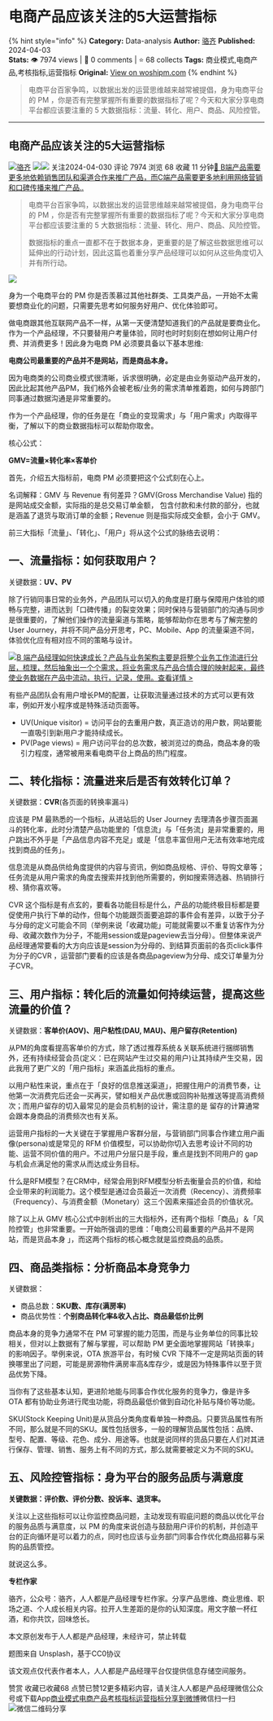 # 电商产品应该关注的5大运营指标
{% hint style="info" %}
**Category:** Data-analysis
**Author:** [骆齐](https://www.woshipm.com/u/215971)
**Published:** 2024-04-03  
**Stats:** 👁️ 7974 views | 💬 0 comments | ⭐ 68 collects
**Tags:** 商业模式,电商产品,考核指标,运营指标
**Original:** [View on woshipm.com](https://www.woshipm.com/data-analysis/6025030.html)
{% endhint %}
> 电商平台百家争鸣，以数据出发的运营思维越来越常被提倡，身为电商平台的 PM ，你是否有完整掌握所有重要的数据指标了呢？今天和大家分享电商平台都应该要注重的 5 大数据指标：流量、转化、用户、商品、风险控管。

---

## 电商产品应该关注的5大运营指标

[![](https://static.woshipm.com/pmapp_avatar_20231019144915_6496.jpg?imageView2/1/w/72/h/72/q/100)](https://www.woshipm.com/u/215971)[骆齐](https://www.woshipm.com/u/215971) ![](https://static.woshipm.com/tag/1121_1@2x.png)![](https://static.woshipm.com/tag/2105_1@2x.png) 关注2024-04-030 评论 7974 浏览 68 收藏 11 分钟[🔗 B端产品需要更多地依赖销售团队和渠道合作来推广产品，而C端产品需要更多地利用网络营销和口碑传播来推广产品..](https://ke.qidianla.com/courses/bcpm)

> 电商平台百家争鸣，以数据出发的运营思维越来越常被提倡，身为电商平台的 PM ，你是否有完整掌握所有重要的数据指标了呢？今天和大家分享电商平台都应该要注重的 5 大数据指标：流量、转化、用户、商品、风险控管。
> 
> 数据指标的重点一直都不在于数据本身，更重要的是了解这些数据思维可以延伸出的行动计划，因此这篇也着重分享产品经理可以如何从这些角度切入并有所行动。

![](https://image.woshipm.com/2023/04/14/a1997136-da9e-11ed-aee8-00163e0b5ff3.png)

身为一个电商平台的 PM 你是否羡慕过其他社群类、工具类产品，一开始不太需要想商业化的问题，只需要先思考如何服务好用户、优化体验即可。

做电商跟其他互联网产品不一样，从第一天便清楚知道我们的产品就是要商业化。作为一个产品经理，不只要替用户考量体验，同时也时时刻刻在想如何让用户付费、并消费更多！因此身为电商 PM 必须要具备以下基本思维:

**电商公司最重要的产品并不是网站，而是商品本身。**

因为电商类的公司商业模式很清晰，诉求很明确，必定是由业务驱动产品开发的，因此比起其他产品PM，我们格外会被老板/业务的需求清单推着跑，如何与跨部门同事通过数据沟通是非常重要的。

作为一个产品经理，你的任务是在「商业的变现需求」与「用户需求」内取得平衡，了解以下的商业数据指标可以帮助你取舍。

核心公式：

**GMV=流量×转化率×客单价**

首先，介绍五大指标前，电商 PM 必须要把这个公式刻在心上。

名词解释：GMV 与 Revenue 有何差异？GMV(Gross Merchandise Value) 指的是网站成交金额，实际指的是总交易订单金额， 包含付款和未付款的部分，也就是涵盖了退货与取消订单的金额；Revenue 则是指实际成交金额，会小于 GMV。

前三大指标「流量」、「转化」、「用户」将从这个公式的脉络去说明：

## 一、流量指标：如何获取用户？

关键数据：**UV、PV**

除了行销同事日常的业务外，产品团队可以切入的角度是打磨与保障用户体验的顺畅与完整，进而达到「口碑传播」的裂变效果；同时保持与营销部门的沟通与同步是很重要的，了解他们操作的流量渠道与策略，能够帮助你在思考与了解完整的 User Journey，并将不同产品分开思考，PC、Mobile、App 的流量渠道不同，体验优化应有相对应不同的策略与设计。

[![](https://image.woshipm.com/2023/08/02/a53a469e-30e3-11ee-88e7-00163e0b5ff3.png)B 端产品经理如何快速成长？产品与业务架构主要是将整个业务工作流进行分层，梳理，然后抽象出一个个需求，将业务需求与产品合情合理的映射起来，最终使业务数据在产品中流动，执行，记录，使用。查看详情 >](https://ke.qidianla.com/courses/bcpm)

有些产品团队会有用户增长PM的配置，让获取流量通过技术的方式可以更有效率，例如开发小程序或是特殊活动页面等。

*   UV(Unique visitor) = 访问平台的去重用户数，真正造访的用户数，网站要能一直吸引到新用户才能持续成长。
*   PV(Page views) = 用户访问平台的总次数，被浏览过的商品，商品本身的吸引力程度，通常被用来看电商平台上商品的热门程度。

## 二、转化指标：流量进来后是否有效转化订单？

关键数据：**CVR**(各页面的转换率漏斗)

应该是 PM 最熟悉的一个指标，从进站后的 User Journey 去理清各步骤页面漏斗的转化率，此时分清楚产品功能里的「信息流」与「任务流」是非常重要的，用户跳出不外乎是「产品信息内容不充足」或是「信息丰富但用户无法有效率地完成找到商品的任务」。

信息流是从商品供给角度提供的内容与资讯，例如商品规格、评价、导购文章等；任务流是从用户需求的角度去搜索并找到他所需要的，例如搜索筛选器、热销排行榜、猜你喜欢等。

CVR 这个指标是有点玄的，要看各功能目标是什么，产品的功能终极目标都是要促使用户执行下单的动作，但每个功能跟页面要追踪的事件会有差异，以致于分子与分母的定义可能会不同（举例来说「收藏功能」可能就需要以不重复访客作为分母、收藏次数作为分子，不能用session或是pageview去当分母）。但整体来说产品经理通常要看的大方向应该是session为分母的、到结算页面前的各页click事件为分子的CVR ，运营部门要看的应该是各商品pageview为分母、成交订单量为分子CVR。

## 三、用户指标：转化后的流量如何持续运营，提高这些流量的价值？

关键数据：**客单价(AOV)、用户粘性(DAU, MAU)、用户留存(Retention)**

从PM的角度看提高客单价的方式，除了透过推荐系统＆关联系统进行捆绑销售外，还有持续经营会员(定义：已在网站产生过交易的用户)让其持续产生交易，因此我用了更广义的「用户指标」来涵盖此指标的重点。

以用户粘性来说，重点在于「良好的信息推送渠道」，把握住用户的消费节奏，让他第一次消费完后还会一买再买，譬如相关产品优惠或回购补贴推送等提高消费频次；而用户留存的切入最常见的是会员机制的设计，需注意的是 留存的计算通常会跟本身商品的消费频次也有关系。

运营用户指标的一大关键在于掌握用户客群分层，与营销部门同事合作建立用户画像(persona)或是常见的 RFM 价值模型，可以协助你切入去思考设计不同的功能、运营不同价值的用户。不过用户分层只是手段，重点是找到不同用户的 gap 与机会点满足他的需求从而达成业务目标。

什么是RFM模型？在CRM中，经常会用到RFM模型分析去衡量会员的价值，和给企业带来的利润能力。这个模型是通过会员最近一次消费（Recency）、消费频率（Frequency）、与消费金额（Monetary）这三个因素来描述会员的价值状况。

除了以上从 GMV 核心公式中剖析出的三大指标外，还有两个指标「商品」＆「风险控管」也非常重要。一开始所强调的思维：「电商公司最重要的产品并不是网站，而是货品本身 」，而这两个指标的核心概念就是监控商品的品质。

## 四、商品类指标：分析商品本身竞争力

关键数据：

*   商品总数：**SKU数、库存(满房率)**
*   商品优势性：**个别商品转化率&收入占比、商品最低价比例**

商品本身的竞争力通常不在 PM 可掌握的能力范围，而是与业务单位的同事比较相关，但对以上数据有了解与掌握，可以帮助 PM 更全面地掌握网站「转换率」的影响因子。举例来说，OTA 旅游平台，有时候 CVR 下降不一定是网站页面的转换哪里出了问题，可能是房源物件满房率高&库存少，或是因为特殊事件以至于货品优势下降。

当你有了这些基本认知，更进阶地能与同事合作优化服务的竞争力，像是许多 OTA 都有协助业务进行爬虫功能，将商品最低价做到自动化补贴与降价等功能。

SKU(Stock Keeping Unit)是从货品分类角度看单独一种商品。只要货品属性有所不同，那么就是不同的SKU。属性包括很多，一般的理解货品属性包括：品牌、型号、配置、等级、花色、成分、用途等。也就是说同样的货品只要在人们对其进行保存、管理、销售、服务上有不同的方式，那么就需要被定义为不同的SKU。

## 五、风险控管指标：身为平台的服务品质与满意度

**关键数据：评价数、评价分数、投诉率、退货率。**

关注以上这些指标可以让你监控商品问题，主动发现有瑕疵问题的商品以优化平台的服务品质与满意度，以 PM 的角度来说创造与鼓励用户评价的机制，并创造平台的正向循环是可以着力的点，同时也应该与业务部门同事合作优化商品招募与采购的品质管控。

就说这么多。

**专栏作家**

骆齐，公众号：骆齐，人人都是产品经理专栏作家。分享产品思维、商业思维、职场之道、个人成长相关内容。拉开人生差距的是你的认知深度。用文字酿一杯红酒，和你共饮，回味悠长。

本文原创发布于人人都是产品经理，未经许可，禁止转载

题图来自 Unsplash，基于CC0协议

该文观点仅代表作者本人，人人都是产品经理平台仅提供信息存储空间服务。

赞赏 收藏已收藏68 点赞已赞12更多精彩内容，请关注人人都是产品经理微信公众号或下载App[商业模式](https://www.woshipm.com/tag/%e5%95%86%e4%b8%9a%e6%a8%a1%e5%bc%8f)[电商产品](https://www.woshipm.com/tag/%e7%94%b5%e5%95%86%e4%ba%a7%e5%93%81)[考核指标](https://www.woshipm.com/tag/%e8%80%83%e6%a0%b8%e6%8c%87%e6%a0%87)[运营指标](https://www.woshipm.com/tag/%e8%bf%90%e8%90%a5%e6%8c%87%e6%a0%87)[分享到微博](https://service.weibo.com/share/share.php?appkey=2775287854&title=电商产品应该关注的5大运营指标&url=https://www.woshipm.com/data-analysis/6025030.html&pic=https://image.woshipm.com/2023/04/14/a1997136-da9e-11ed-aee8-00163e0b5ff3.png)微信扫一扫![微信二维码](https://api.pwmqr.com/qrcode/create/?url=https://www.woshipm.com/data-analysis/6025030.html)分享